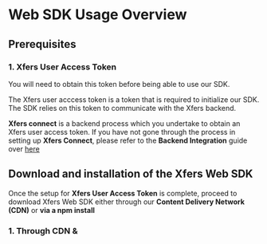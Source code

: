 # Web SDK Usage Overview

## Prerequisites

### 1. Xfers User Access Token

You will need to obtain this token before being able to use our SDK. 

The Xfers user acccess token is a token that is required to initialize our SDK. The SDK relies on this token to communicate with the Xfers backend. 

**Xfers connect** is a backend process which you undertake to obtain an Xfers user access token. If you have not gone through the process in setting up **Xfers Connect**, please refer to the **Backend Integration** guide over [here](https://github.com/Xfers/xfers-sdk/wiki/Backend-requirements-for-SDK) 

## Download and installation of the Xfers Web SDK

Once the setup for **Xfers User Access Token** is complete, proceed to download Xfers Web SDK either through our **Content Delivery Network (CDN)** or **via a npm install**


### 1. Through CDN & <script> Tag

Add the following lines into the corresponding HTML file's `<head></head>` section:

```html
<link rel="stylesheet" href="https://maxcdn.bootstrapcdn.com/bootstrap/3.3.7/css/bootstrap.min.css" integrity="sha384-BVYiiSIFeK1dGmJRAkycuHAHRg32OmUcww7on3RYdg4Va+PmSTsz/K68vbdEjh4u" crossorigin="anonymous">

<!-- The following files can also be downloaded from the js folder in this repository -->
<script src="https://cdn.jsdelivr.net/gh/Xfers/xfers-sdk@508aa7e89e966c416746c7dbd927adf3b0a9d919/JavaScript/dist/vendors~xfers.bundle.js"></script>
<script src="https://cdn.jsdelivr.net/gh/Xfers/xfers-sdk@508aa7e89e966c416746c7dbd927adf3b0a9d919/JavaScript/dist/xfers.bundle.js"></script>

```

Note that the Xfers Web SDK requires a mounting point on a HTML DOM. Add the following line into the same HTML file `<body></body>` section:

```html
<!-- The ID of the DOM element is to be used to instantiate Web SDK later -->
<!-- Make sure the following line is executed before the instantiation in the next segment -->
<div id="xfers_elements"></div>
```

Next step, initialize the components by adding the following javascript into the same `<body></body>` section. This is required on all the pages that uses the Xfers SDK 

```html
<script type="text/javascript">
  
  // Paste your own Xfers User Access Token here
  const accessToken = 'insert the xfers user access token here upon retrieving it from your server backend'  
  
  /* Instantiation takes in two parameters:
   * 1st param => mountingElementId: 'xfers_elements'
   * 2nd param => accessToken: e.g. - 'YTB7iKVauTzJ8zyk6cJ4ooTOUGJMG-SYDPxFNFTDs4Z'
   * 3rd param => options: {
   *                    country: 'sg' OR 'id' // To specify the country the SDK is used in
   *                    test: true // To specify a sandbox environment
   *               } 
   */
  const xfers = new Xfers("xfers_elements", accessToken, { country: "sg", test: true });
  
</script>
```

Next step, trigger the SDK flows by executing the following command:

```javascript
const paymentFlowParam = { amount: 3000, currency: 'SGD', orderId: 'AZ03283' }
xfers.startPaymentFlow(paymentFlowParam);
```

## Flows Available & Documentations

### Verification
* startVerificationFlow (Coming Soon)

### Transaction
#### 1. startManageBankFlow
```javascript
// Example:
xfers.startManageBankFlow();
```
Manage Bank Flow allows merchant to provide users a way to add, edit and delete bank accounts.
- All users must have a verified bank accounts in order to user Xfers wallets.

#### 2. startPaymentFlow(paymentParamsObject)
```javascript
@param {String} amount - [REQUIRED] The charge amount imposed on user.
@param {String} currency - [REQUIRED]The currency applied onto the charge amount.
@param {String} orderId - [REQUIRED] Unique ref no provided by you to prevent double charging, this cannot be repeated

// Example:
const paymentParamsObject = {
  amount: '3000',
  currency: 'SGD',
  orderId: 'AZ30183'
}
```
Payment Flow allows merchant to create a charge on users' Xfers Wallets.

- If there is enough balance, the flow will deduct the fund from users' Xfers Wallets automatically and move it to Merchants' Xfers Wallets.
- If there isn't enough balance, the flow will guide users on how to top-up Xfers Wallets.
- It will check if transacting users have a verified bank account added. If not, it will guide the user to go through the process of linking a verified bank account. 
- It will check if transacting users are KYC-verified. If verification is required, it will guide the users to go through Verification process.
---
#### 3. startTopUpFlow
```javascript
// Example:
xfers.startTopUpFlow();
```
Top-up Flow allows merchant to provide users a way to credit funds into the Xfers wallet for future use.
- It will provide users a detailed instructions to top-up to Xfers wallet.
- It will check if transacting users have a verified bank account added. If not, it will guide the user to go through the process of linking a verified bank account. 
- It will check if transacting users are KYC-verified. If verification is required, it will guide the users to go through Verification process.

#### 4. startWithdrawalFlow
```javascript
// Example:
xfers.startWithdrawalFlow();
```
Withdrawal Flow allows merchant to provide users a way to withdrawal funds from the Xfers wallet to their verified bank accounts.
- It will check if transacting users have a verified bank account added. If not, it will guide the user to go through the process of linking a verified bank account. 
- It will check if transacting users are KYC-verified. If verification is required, it will guide the users to go through Verification process.

## Example:
https://cl.ly/81869d7de1b4
